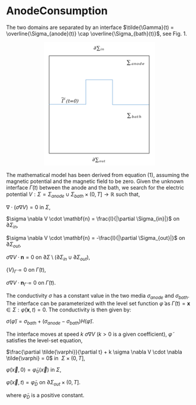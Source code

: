 # AnodeConsumption

The two domains are separated by an interface $\tilde{\Gamma}(t) = \overline{\Sigma_{anode}(t)} \cap \overline{\Sigma_{bath}(t)}$, see Fig. 1.

<p align="center">
  <img src="Figures/geometry_anode.png" alt="Geometry of the simplified problem." width="300"/>
</p>

The mathematical model has been derived from equation (1), assuming the magnetic potential and the magnetic field to be zero. Given the unknown interface $\tilde{\Gamma}(t)$ between the anode and the bath, we search for the electric potential $V: \Sigma=\Sigma_{anode} \cup \Sigma_{bath} \times (0, T] \to \mathbb{R}$ such that,

$\nabla \cdot (\sigma \nabla V) = 0$ in $\Sigma$,

$\sigma \nabla V \cdot \mathbf{n} = \frac{I}{|\partial \Sigma_{in}|}$ on $\partial \Sigma_{in}$,

$\sigma \nabla V \cdot \mathbf{n} = -\frac{I}{|\partial \Sigma_{out}|}$ on $\partial \Sigma_{out}$,

$\sigma \nabla V \cdot \mathbf{n} = 0$ on $\partial \Sigma \setminus (\partial \Sigma_{in} \cup \partial \Sigma_{out})$,

$\{V\}_{\tilde{\Gamma}} = 0$ on $\tilde{\Gamma}(t)$,

${\sigma \nabla V \cdot \mathbf{n}}_{\tilde{\Gamma}} = 0$ on $\tilde{\Gamma}(t)$.


The conductivity $\sigma$ has a constant value in the two media $\sigma_{anode}$ and $\sigma_{bath}$. The interface can be parameterized with the level set function $\tilde{\varphi}$ as $\tilde{\Gamma}(t) = {\mathbf{x} \in \Sigma : \tilde{\varphi}(\mathbf{x}, t) = 0}$. The conductivity is then given by:

$\sigma(\tilde{\varphi}) = \sigma_{bath} + (\sigma_{anode} - \sigma_{bath}) H(\tilde{\varphi})$.

The interface moves at speed $k \ \sigma \nabla V$ ($k>0$ is a given coefficient), $\tilde{\varphi}$ satisfies the level-set equation,

$\frac{\partial \tilde{\varphi}}{\partial t} + k \sigma \nabla V \cdot \nabla \tilde{\varphi} = 0$ in  $\ \Sigma \times (0,T]$, 

$\tilde{\varphi}(\Vec{x}, 0) = \tilde{\varphi}_0(\Vec{x})$ in $\Sigma$, 

$\tilde{\varphi}(\Vec{x},t) = \tilde{\varphi}_D$ on $\partial \Sigma_{out} \times (0,T]$.
    
where $\tilde{\varphi}_D$ is a positive constant.


